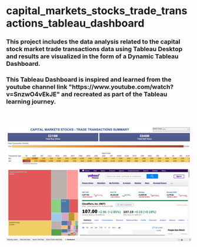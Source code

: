 # capital_markets_stocks_trade_transactions_tableau_dashboard

<h3>This project includes the data analysis related to the capital stock market trade transactions data using Tableau Desktop and results are visualized in the form of a Dynamic Tableau Dashboard.</h3>

<h3> This Tableau Dashboard is inspired and learned from the youtube channel link "https://www.youtube.com/watch?v=SnzwO4vEkJE" and recreated as part of the Tableau learning journey.

<br>
<br>
<br>
  
![](images/Capital_Markets_Trading_Transactions_Tableau_Dashboard.jpg)
